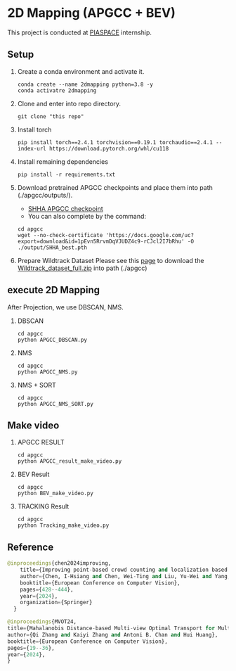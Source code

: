 # 2D Mapping (APGCC + BEV)

This project is conducted at [PIASPACE](https://www.pia.space/) internship.

## Setup
1) Create a conda environment and activate it.
    ```
    conda create --name 2dmapping python=3.8 -y
    conda activatre 2dmapping
    ```
2) Clone and enter into repo directory.
    ```
    git clone "this repo"
    ```
3) Install torch
    ```
    pip install torch==2.4.1 torchvision==0.19.1 torchaudio==2.4.1 --index-url https://download.pytorch.org/whl/cu118
    ```
4) Install remaining dependencies
    ```
    pip install -r requirements.txt
    ```
5) Download pretrained APGCC checkpoints and place them into path (./apgcc/outputs/).
    - [SHHA APGCC checkpoint](https://drive.google.com/file/d/1pEvn5RrvmDqVJUDZ4c9-rCJcl2I7bRhu/view?usp=sharing)
    - You can also complete by the command:
    ```
    cd apgcc
    wget --no-check-certificate 'https://docs.google.com/uc?export=download&id=1pEvn5RrvmDqVJUDZ4c9-rCJcl2I7bRhu' -O ./output/SHHA_best.pth
    ```

6) Prepare Wildtrack Dataset
 Please see this [page](https://www.epfl.ch/labs/cvlab/data/data-wildtrack/) to download the [Wildtrack_dataset_full.zip](http://documents.epfl.ch/groups/c/cv/cvlab-unit/www/data/Wildtrack/Wildtrack_dataset_full.zip) into path (./apgcc)

## execute 2D Mapping
   After Projection, we use DBSCAN, NMS. 
1) DBSCAN
   ```
   cd apgcc
   python APGCC_DBSCAN.py
   ```

2) NMS
    ```
    cd apgcc
    python APGCC_NMS.py
    ```

3) NMS + SORT
    ```
    cd apgcc
    python APGCC_NMS_SORT.py
    ```

## Make video
1) APGCC RESULT
    ```
    cd apgcc
    python APGCC_result_make_video.py
    ```
2) BEV Result
    ```
    cd apgcc
    python BEV_make_video.py
    ```
3) TRACKING Result
    ```
    cd apgcc
    python Tracking_make_video.py
    ```


## Reference

```python
@inproceedings{chen2024improving,
	title={Improving point-based crowd counting and localization based on auxiliary point guidance},
	author={Chen, I-Hsiang and Chen, Wei-Ting and Liu, Yu-Wei and Yang, Ming-Hsuan and Kuo, Sy-Yen},
	booktitle={European Conference on Computer Vision},
	pages={428--444},
	year={2024},
	organization={Springer}
  }
```
```python
@inproceedings{MVOT24,
title={Mahalanobis Distance-based Multi-view Optimal Transport for Multi-view Crowd Localization},
author={Qi Zhang and Kaiyi Zhang and Antoni B. Chan and Hui Huang},
booktitle={European Conference on Computer Vision},
pages={19--36},
year={2024},
}
```


